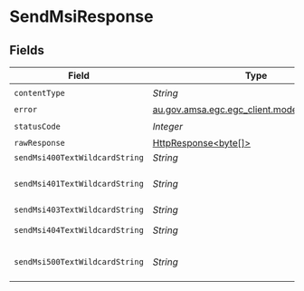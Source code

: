# SendMsiResponse


## Fields

| Field                                                                                                                    | Type                                                                                                                     | Required                                                                                                                 | Description                                                                                                              |
| ------------------------------------------------------------------------------------------------------------------------ | ------------------------------------------------------------------------------------------------------------------------ | ------------------------------------------------------------------------------------------------------------------------ | ------------------------------------------------------------------------------------------------------------------------ |
| `contentType`                                                                                                            | *String*                                                                                                                 | :heavy_check_mark:                                                                                                       | N/A                                                                                                                      |
| `error`                                                                                                                  | [au.gov.amsa.egc.egc_client.models.shared.Error](../../models/shared/Error.md)                                           | :heavy_minus_sign:                                                                                                       | Bad request                                                                                                              |
| `statusCode`                                                                                                             | *Integer*                                                                                                                | :heavy_check_mark:                                                                                                       | N/A                                                                                                                      |
| `rawResponse`                                                                                                            | [HttpResponse<byte[]>](https://docs.oracle.com/en/java/javase/11/docs/api/java.net.http/java/net/http/HttpResponse.html) | :heavy_minus_sign:                                                                                                       | N/A                                                                                                                      |
| `sendMsi400TextWildcardString`                                                                                           | *String*                                                                                                                 | :heavy_minus_sign:                                                                                                       | Bad request                                                                                                              |
| `sendMsi401TextWildcardString`                                                                                           | *String*                                                                                                                 | :heavy_minus_sign:                                                                                                       | Unauthorized (must authenticate)                                                                                         |
| `sendMsi403TextWildcardString`                                                                                           | *String*                                                                                                                 | :heavy_minus_sign:                                                                                                       | Not allowed                                                                                                              |
| `sendMsi404TextWildcardString`                                                                                           | *String*                                                                                                                 | :heavy_minus_sign:                                                                                                       | Resource Not Found                                                                                                       |
| `sendMsi500TextWildcardString`                                                                                           | *String*                                                                                                                 | :heavy_minus_sign:                                                                                                       | Unexpected error on the server                                                                                           |